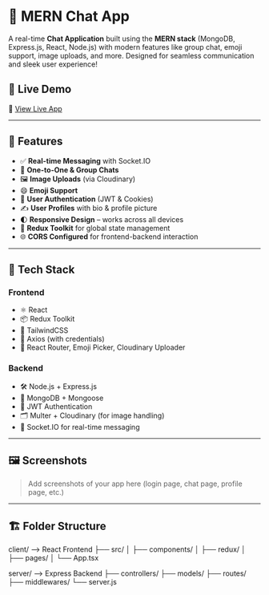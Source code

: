 # 💬 MERN Chat App

A real-time **Chat Application** built using the **MERN stack** (MongoDB, Express.js, React, Node.js) with modern features like group chat, emoji support, image uploads, and more. Designed for seamless communication and sleek user experience!

## 🚀 Live Demo

🔗 [View Live App](https://your-live-app-url.com)

---

## 📸 Features

- ✅ **Real-time Messaging** with Socket.IO
- 👥 **One-to-One & Group Chats**
- 🖼️ **Image Uploads** (via Cloudinary)
- 😄 **Emoji Support**
- 🔐 **User Authentication** (JWT & Cookies)
- ✍️ **User Profiles** with bio & profile picture
- 🌓 **Responsive Design** – works across all devices
- 🧠 **Redux Toolkit** for global state management
- 🌐 **CORS Configured** for frontend-backend interaction

---

## 🧰 Tech Stack

### Frontend
- ⚛️ React
- 📦 Redux Toolkit
- 🎨 TailwindCSS
- 🔐 Axios (with credentials)
- 📁 React Router, Emoji Picker, Cloudinary Uploader

### Backend
- 🛠️ Node.js + Express.js
- 🍃 MongoDB + Mongoose
- 🔐 JWT Authentication
- 🗂️ Multer + Cloudinary (for image handling)
- 💬 Socket.IO for real-time messaging

---

## 🖼️ Screenshots

> Add screenshots of your app here (login page, chat page, profile page, etc.)

---

## 🏗️ Folder Structure

client/ --> React Frontend
├── src/
│ ├── components/
│ ├── redux/
│ ├── pages/
│ └── App.tsx

server/ --> Express Backend
├── controllers/
├── models/
├── routes/
├── middlewares/
└── server.js

